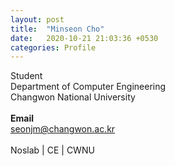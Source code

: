 ```yaml
---
layout: post
title:  "Minseon Cho"
date:   2020-10-21 21:03:36 +0530
categories: Profile
---
```


Student
<br>
Department of Computer Engineering
<br>
Changwon National University
<br>
<br>
**Email**
<br>
seonjm@changwon.ac.kr
<br>
<br>
<a herf="https://noslab.github.io/" >Noslab</a> | <a herf=" http://www.changwon.ac.kr/ce">CE</a> | <a herf="http://www.changwon.ac.kr/">CWNU</a>